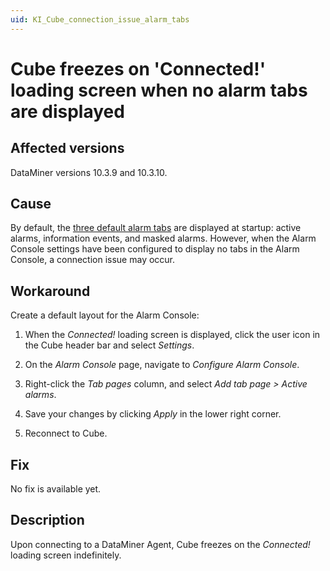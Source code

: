 ```yaml
---
uid: KI_Cube_connection_issue_alarm_tabs
---
```


# Cube freezes on 'Connected!' loading screen when no alarm tabs are displayed

## Affected versions

DataMiner versions 10.3.9 and 10.3.10.

## Cause

By default, the [three default alarm tabs](xref:ChangingTheAlarmConsoleLayout#the-three-default-alarm-tabs) are displayed at startup: active alarms, information events, and masked alarms. However, when the Alarm Console settings have been configured to display no tabs in the Alarm Console, a connection issue may occur.

## Workaround

Create a default layout for the Alarm Console:

1. When the *Connected!* loading screen is displayed, click the user icon in the Cube header bar and select *Settings*.

1. On the *Alarm Console* page, navigate to *Configure Alarm Console*.

1. Right-click the *Tab pages* column, and select *Add tab page > Active alarms*.

1. Save your changes by clicking *Apply* in the lower right corner.

1. Reconnect to Cube.

## Fix

No fix is available yet. <!--Install DataMiner 10.3.11 (RN 37436).-->

## Description

Upon connecting to a DataMiner Agent, Cube freezes on the *Connected!* loading screen indefinitely.
